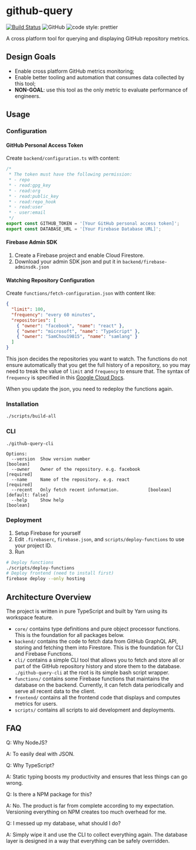 # github-query

[![Build Status](https://action-badges.now.sh/SamChou19815/github-query)](https://github.com/SamChou19815/github-query)
![GitHub](https://img.shields.io/github/license/SamChou19815/github-query.svg)
![code style: prettier](https://img.shields.io/badge/code_style-prettier-ff69b4.svg)

A cross platform tool for querying and displaying GitHub repository metrics.

## Design Goals

- Enable cross platform GitHub metrics monitoring;
- Enable better tooling and automation that consumes data collected by this tool;
- **NON-GOAL**: use this tool as the only metric to evaluate performance of engineers.

## Usage

### Configuration

#### GitHub Personal Access Token

Create `backend/configuration.ts` with content:

```typescript
/*
 * The token must have the following permission:
 * - repo
 * - read:gpg_key
 * - read:org
 * - read:public_key
 * - read:repo_hook
 * - read:user
 * - user:email
 */
export const GITHUB_TOKEN = '[Your GitHub personal access token]';
export const DATABASE_URL = '[Your Firebase Database URL]';
```

#### Firebase Admin SDK

1. Create a Firebase project and enable Cloud Firestore.
2. Download your admin SDK json and put it in `backend/firebase-adminsdk.json`

#### Watching Repository Configuration

Create `functions/fetch-configuration.json` with content like:

```json
{
  "limit": 100,
  "frequency": "every 60 minutes",
  "repositories": [
    { "owner": "facebook", "name": "react" },
    { "owner": "microsoft", "name": "TypeScript" },
    { "owner": "SamChou19815", "name": "samlang" }
  ]
}
```

This json decides the repositories you want to watch.
The functions do not ensure automatically that you get the full history of a repository, so you
may need to treak the value of `limit` and `frequency` to ensure that. The syntax of `frequency`
is specified in this
[Google Cloud Docs](https://cloud.google.com/appengine/docs/standard/python/config/cronref#schedule_format).

When you update the json, you need to redeploy the functions again.

### Installation

```bash
./scripts/build-all
```

### CLI

```bash
./github-query-cli
```

```plaintext
Options:
  --version  Show version number                                       [boolean]
  --owner    Owner of the repository. e.g. facebook                   [required]
  --name     Name of the repository. e.g. react                       [required]
  --recent   Only fetch recent information.           [boolean] [default: false]
  --help     Show help                                                 [boolean]
```

### Deployment

1. Setup Firebase for yourself
2. Edit `.firebaserc`, `firebase.json`, and `scripts/deploy-functions` to use your project ID.
3. Run

```bash
# Deploy functions
./scripts/deploy-functions
# Deploy frontend (need to install first)
firebase deploy --only hosting
```

## Architecture Overview

The project is written in pure TypeScript and built by Yarn using its workspace feature.

- `core/` contains type definitions and pure object processor functions. This is the foundation for
  all packages below.
- `backend/` contains the code to fetch data from GitHub GraphQL API, storing and fetching them into
  Firestore. This is the foundation for CLI and Firebase Functions.
- `cli/` contains a simple CLI tool that allows you to fetch and store all or part of the GitHub
  repository history and store them to the database. `./github-query-cli` at the root is its simple
  bash script wrapper.
- `functions/` contains some Firebase functions that maintains the database on the backend.
  Currently, it can fetch data periodically and serve all recent data to the client.
- `frontend/` contains all the frontend code that displays and computes metrics for users.
- `scripts/` contains all scripts to aid development and deployments.

## FAQ

Q: Why NodeJS?

A: To easily deal with JSON.

Q: Why TypeScript?

A: Static typing boosts my productivity and ensures that less things can go wrong.

Q: Is there a NPM package for this?

A: No. The product is far from complete according to my expectation. Versioning everything on NPM
creates too much overhead for me.

Q: I messed up my database, what should I do?

A: Simply wipe it and use the CLI to collect everything again. The database layer is designed in
a way that everything can be safely overridden.
